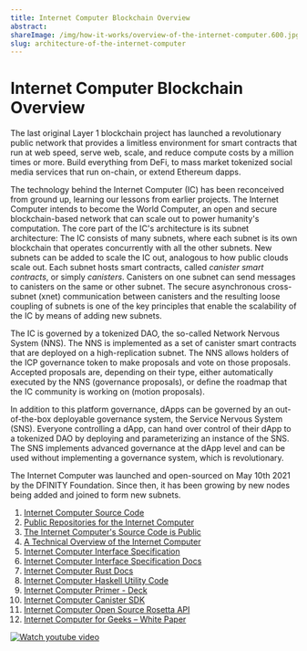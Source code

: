```yaml
---
title: Internet Computer Blockchain Overview
abstract: 
shareImage: /img/how-it-works/overview-of-the-internet-computer.600.jpg
slug: architecture-of-the-internet-computer
---
```


# Internet Computer Blockchain Overview

The last original Layer 1 blockchain project has launched a revolutionary public network that provides a limitless environment for smart contracts that run at web speed, serve web, scale, and reduce compute costs by a million times or more. Build everything from DeFi, to mass market tokenized social media services that run on-chain, or extend Ethereum dapps.

The technology behind the Internet Computer (IC) has been reconceived from ground up, learning our lessons from earlier projects.
The Internet Computer intends to become the World Computer, an open and secure blockchain-based network that can scale out to power humanity's computation.
The core part of the IC's architecture is its subnet architecture: The IC consists of many subnets, where each subnet is its own blockchain that operates concurrently with all the other subnets.
New subnets can be added to scale the IC out, analogous to how public clouds scale out.
Each subnet hosts smart contracts, called *canister smart contracts*, or simply *canisters*.
Canisters on one subnet can send messages to canisters on the same or other subnet.
The secure asynchronous cross-subnet (xnet) communication between canisters and the resulting loose coupling of subnets is one of the key principles that enable the scalability of the IC by means of adding new subnets.

The IC is governed by a tokenized DAO, the so-called Network Nervous System (NNS).
The NNS is implemented as a set of canister smart contracts that are deployed on a high-replication subnet.
The NNS allows holders of the ICP governance token to make proposals and vote on those proposals.
Accepted proposals are, depending on their type, either automatically executed by the NNS (governance proposals), or define the roadmap that the IC community is working on (motion proposals).

In addition to this platform governance, dApps can be governed by an out-of-the-box deployable governance system, the Service Nervous System (SNS).
Everyone controlling a dApp, can hand over control of their dApp to a tokenized DAO by deploying and parameterizing an instance of the SNS.
The SNS implements advanced governance at the dApp level and can be used without implementing a governance system, which is revolutionary.

The Internet Computer was launched and open-sourced on May 10th 2021 by the DFINITY Foundation.
Since then, it has been growing by new nodes being added and joined to form new subnets.

1. [Internet Computer Source Code](https://github.com/dfinity/ic)
2. [Public Repositories for the Internet Computer](https://github.com/dfinity?q=&type=public&language=&sort=)
3. [The Internet Computer's Source Code is Public](https://medium.com/dfinity/the-internet-computers-source-code-is-public-603a558cb6cc)
4. [A Technical Overview of the Internet Computer](https://medium.com/dfinity/a-technical-overview-of-the-internet-computer-f57c62abc20f)
5. [Internet Computer Interface Specification](https://medium.com/dfinity/introducing-the-internet-computer-interface-specification-850a113a66d9)
6. [Internet Computer Interface Specification Docs](https://internetcomputer.org/docs/ic-interface-spec.md)
7. [Internet Computer Rust Docs](https://docs.dfinity.org/ic/rustdocs/)
8. [Internet Computer Haskell Utility Code](https://github.com/dfinity/ic-hs)
9. [Internet Computer Primer - Deck](https://dfinity.org/deck/)
10. [Internet Computer Canister SDK](https://github.com/dfinity/sdk)
11. [Internet Computer Open Source Rosetta API](https://github.com/dfinity/rosetta-node)
12. [Internet Computer for Geeks – White Paper](https://dfinity.org/whitepaper.pdf)

[![Watch youtube video](https://i.ytimg.com/vi/YWHTNr8RZHg/maxresdefault.jpg)](https://www.youtube.com/watch?v=YWHTNr8RZHg)

